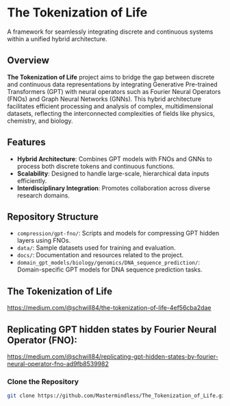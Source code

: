 # The Tokenization of Life

A framework for seamlessly integrating discrete and continuous systems within a unified hybrid architecture.

## Overview

**The Tokenization of Life** project aims to bridge the gap between discrete and continuous data representations by integrating Generative Pre-trained Transformers (GPT) with neural operators such as Fourier Neural Operators (FNOs) and Graph Neural Networks (GNNs). This hybrid architecture facilitates efficient processing and analysis of complex, multidimensional datasets, reflecting the interconnected complexities of fields like physics, chemistry, and biology.

## Features

- **Hybrid Architecture**: Combines GPT models with FNOs and GNNs to process both discrete tokens and continuous functions.
- **Scalability**: Designed to handle large-scale, hierarchical data inputs efficiently.
- **Interdisciplinary Integration**: Promotes collaboration across diverse research domains.

## Repository Structure

- `compression/gpt-fno/`: Scripts and models for compressing GPT hidden layers using FNOs.
- `data/`: Sample datasets used for training and evaluation.
- `docs/`: Documentation and resources related to the project.
- `domain_gpt_models/biology/genomics/DNA_sequence_prediction/`: Domain-specific GPT models for DNA sequence prediction tasks.

## The Tokenization of Life
https://medium.com/@schwill84/the-tokenization-of-life-4ef56cba2dae

## Replicating GPT hidden states by Fourier Neural Operator (FNO):
https://medium.com/@schwill84/replicating-gpt-hidden-states-by-fourier-neural-operator-fno-ad9fb8539982


### Clone the Repository

```bash
git clone https://github.com/Mastermindless/The_Tokenization_of_Life.git
